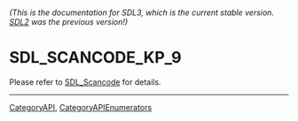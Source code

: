 ###### (This is the documentation for SDL3, which is the current stable version. [SDL2](https://wiki.libsdl.org/SDL2/) was the previous version!)
# SDL_SCANCODE_KP_9

Please refer to [SDL_Scancode](SDL_Scancode) for details.

----
[CategoryAPI](CategoryAPI), [CategoryAPIEnumerators](CategoryAPIEnumerators)

